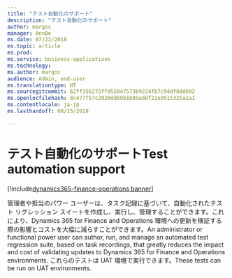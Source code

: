 ```yaml
---
title: "テスト自動化のサポート"
description: "テスト自動化のサポート"
author: margoc
manager: AnnBe
ms.date: 07/22/2018
ms.topic: article
ms.prod: 
ms.service: business-applications
ms.technology: 
ms.author: margoc
audience: Admin, end-user
ms.translationtype: HT
ms.sourcegitcommit: 62ff356275ffd55047573b9224fb7c94df8dd602
ms.openlocfilehash: 8c477f57c2820dd69b1b89addf21e9515325a1a1
ms.contentlocale: ja-jp
ms.lasthandoff: 08/15/2018

---
```


#  <a name="test-automation-support"></a><span data-ttu-id="5b5da-103">テスト自動化のサポート</span><span class="sxs-lookup"><span data-stu-id="5b5da-103">Test automation support</span></span>

[!include[dynamics365-finance-operations banner](../includes/dynamics365-finance-operations.md)]



<span data-ttu-id="5b5da-104">管理者や担当のパワー ユーザーは、タスク記録に基づいて、自動化されたテスト リグレッション スイートを作成し、実行し、管理することができます。これにより、Dynamics 365 for Finance and Operations 環境への更新を検証する際の影響とコストを大幅に減らすことができます。</span><span class="sxs-lookup"><span data-stu-id="5b5da-104">An administrator or functional power user can author, run, and manage an automated test regression suite, based on task recordings, that greatly reduces the impact and cost of validating updates to Dynamics 365 for Finance and Operations environments.</span></span> <span data-ttu-id="5b5da-105">これらのテストは UAT 環境で実行できます。</span><span class="sxs-lookup"><span data-stu-id="5b5da-105">These tests can be run on UAT environments.</span></span>
